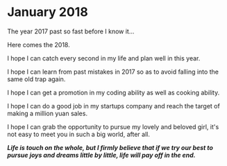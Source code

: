# January 2018

The year 2017 past so fast before I know it...

Here comes the 2018.

I hope I can catch every second in my life and plan well in this year.

I hope I can learn from past mistakes in 2017 so as to avoid falling into the same old trap again.

I hope I can get a promotion in my coding ability as well as cooking ability.

I hope I can do a good job in my startups company and reach the target of making a million yuan sales.

I hope I can grab the opportunity to pursue my lovely and beloved girl,  it's not easy to meet you in such a big world, after all.



_**Life is touch on the whole, but I firmly believe that if we try our best to pursue joys and dreams little by little, life will pay off in the end.**_

